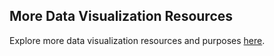 ## More Data Visualization Resources

Explore more data visualization resources and purposes [here](https://shanghai.hosting.nyu.edu/data/viz/resources.html).
